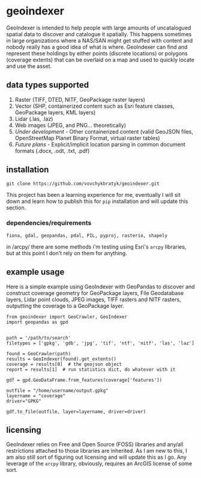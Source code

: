 # geoindexer
GeoIndexer is intended to help people with large amounts of uncatalogued spatial data to discover and catalogue it spatially.  This happens sometimes in large organizations where a NAS/SAN might get stuffed with content and nobody really has a good idea of what is where.  GeoIndexer can find and represent these holdings by either points (discrete locations) or polygons (coverage extents) that can be overlaid on a map and used to quickly locate and use the asset.

## data types supported
1. Raster (TIFF, DTED, NITF, GeoPackage raster layers)
2. Vector (SHP, containerized content such as Esri feature classes, GeoPackage layers, KML layers)
3. Lidar (.las, .laz)
4. Web images (JPEG, and PNG... theoretically)
5. *Under development* - Other containerized content (valid GeoJSON files, OpenStreetMap Planet Binary Format, virtual raster tables)
6. *Future plans* - Explicit/implicit location parsing in common document formats (.docx, .odt, .txt, .pdf)

## installation
`git clone https://github.com/vovchykbratyk/geoindexer.git`

This project has been a learning experience for me, eventually I will sit down and learn how to publish this for `pip` installation and will update this section.

### dependencies/requirements
```fiona, gdal, geopandas, pdal, PIL, pyproj, rasterio, shapely```

in /arcpy/ there are some methods i'm testing using Esri's `arcpy` libraries, but at this point I don't rely on them for anything.

## example usage
Here is a simple example using GeoIndexer with GeoPandas to discover and construct coverage geometry for GeoPackage layers, File Geodatabase layers, Lidar point clouds, JPEG images, TIFF rasters and NITF rasters, outputting the coverage to a GeoPackage layer.
```
from geoindexer import GeoCrawler, GeoIndexer
import geopandas as gpd


path = '/path/to/search'
filetypes = ['gpkg', 'gdb', 'jpg', 'tif', 'ntf', 'nitf', 'las', 'laz']

found = GeoCrawler(path)
results = GeoIndexer(found).get_extents()
coverage = results[0]  # the geojson object
report = results[1]  # run statistics dict, do whatever with it

gdf = gpd.GeoDataFrame.from_features(coverage['features'])

outfile = "/home/username/output.gpkg"
layername = "coverage"
driver="GPKG"

gdf.to_file(outfile, layer=layername, driver=driver)
```

## licensing
GeoIndexer relies on Free and Open Source (FOSS) libraries and any/all restrictions attached to those libraries are
inherited. As I am new to this, I am also still sort of figuring out licensing and will update this as I go.
Any leverage of the `arcpy` library, obviously, requires an ArcGIS license of some sort.
